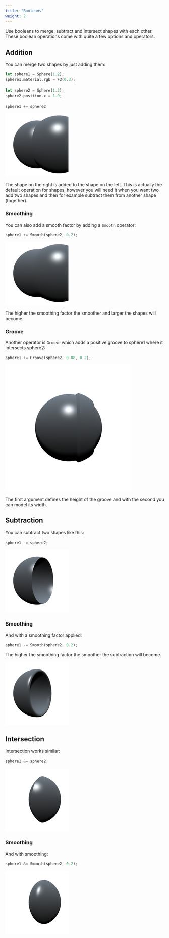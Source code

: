```yaml
---
title: "Booleans"
weight: 2
---
```


Use booleans to merge, subtract and intersect shapes with each other. These boolean operations come with quite a few options and operators.

## Addition

You can merge two shapes by just adding them:

```rust
let sphere1 = Sphere(1.2);
sphere1.material.rgb = F3(0.3);

let sphere2 = Sphere(1.2);
sphere2.position.x = 1.0;

sphere1 += sphere2;
```

![Add](add.png)

The shape on the right is added to the shape on the left. This is actually the default operation for shapes, however you will need it when you want two add two shapes and then for example subtract them from another shape (together).

### Smoothing

You can also add a smooth factor by adding a ```Smooth``` operator:

```rust
sphere1 += Smooth(sphere2, 0.2);
```
![Smooth Add](add_smooth.png)

The higher the smoothing factor the smoother and larger the shapes will become.

### Groove

Another operator is ```Groove``` which adds a positive groove to sphere1 where it intersects sphere2:

```rust
sphere1 += Groove(sphere2, 0.08, 0.2);
```

![Groove Add](add_groove.png)

The first argument defines the height of the groove and with the second you can model its width.

## Subtraction

You can subtract two shapes like this:

```rust
sphere1 -= sphere2;
```

![Subtract](subtract.png)

### Smoothing

And with a smoothing factor applied:

```rust
sphere1 -= Smooth(sphere2, 0.2);
```

The higher the smoothing factor the smoother the subtraction will become.

![Smooth Subtract](subtract_smooth.png)

## Intersection

Intersection works similar:

```rust
sphere1 &= sphere2;
```

![Intersection](intersection.png)

### Smoothing

And with smoothing:

```rust
sphere1 &= Smooth(sphere2, 0.2);
```

![Smooth Intersection](intersection_smooth.png)

